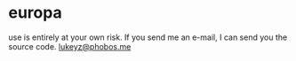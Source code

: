 # europa
use is entirely at your own risk. 
If you send me an e-mail, I can send you the source code. lukeyz@phobos.me
